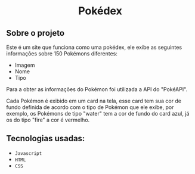 <h1 align="center">
 Pokédex
</h1>


<h2>Sobre o projeto</h2>

Este é um site que funciona como uma pokédex, ele exibe as seguintes informações sobre 150 Pokémons diferentes:
- Imagem
- Nome
- Tipo

Para a obter as informações do Pokémon foi utilizada a API do "PokéAPI".

Cada Pokémon é exibido em um card na tela, esse card tem sua cor de fundo definida de acordo com o tipo de Pokémon que ele exibe, por exemplo, os Pokémons de tipo "water" tem a cor de fundo do card azul, já os do tipo "fire" a cor é vermelho.

<h2>Tecnologias usadas:</h2>

- `Javascript`
- `HTML`
- `CSS`
